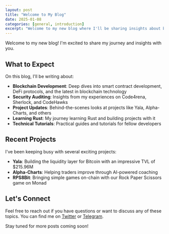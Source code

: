 ```yaml
---
layout: post
title: "Welcome to My Blog"
date: 2025-01-08
categories: [general, introduction]
excerpt: "Welcome to my new blog where I'll be sharing insights about blockchain development, security auditing, and my journey learning Rust."
---
```


Welcome to my new blog! I'm excited to share my journey and insights with you.

## What to Expect

On this blog, I'll be writing about:

- **Blockchain Development**: Deep dives into smart contract development, DeFi protocols, and the latest in blockchain technology
- **Security Auditing**: Insights from my experiences on Code4rena, Sherlock, and CodeHawks
- **Project Updates**: Behind-the-scenes looks at projects like Yala, Alpha-Charts, and others
- **Learning Rust**: My journey learning Rust and building projects with it
- **Technical Tutorials**: Practical guides and tutorials for fellow developers

## Recent Projects

I've been keeping busy with several exciting projects:

- **Yala**: Building the liquidity layer for Bitcoin with an impressive TVL of $215.96M
- **Alpha-Charts**: Helping traders improve through AI-powered coaching
- **RPS8Bit**: Bringing simple games on-chain with our Rock Paper Scissors game on Monad

## Let's Connect

Feel free to reach out if you have questions or want to discuss any of these topics. You can find me on [Twitter](https://twitter.com/developerjordy) or [Telegram](https://t.me/developerjordy).

Stay tuned for more posts coming soon!